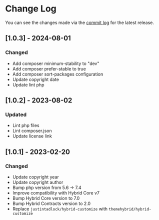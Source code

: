 # Change Log

You can see the changes made via the [commit log](https://github.com/themehybrid/hybrid-customize/commits/master) for the latest release.

## [1.0.3] - 2024-08-01

### Changed

- Add composer minimum-stability to "dev"
- Add composer prefer-stable to true
- Add composer sort-packages configuration
- Update copyright date
- Update lint php

## [1.0.2] - 2023-08-02

### Updated

- Lint php files
- Lint composer.json
- Update license link

## [1.0.1] - 2023-02-20

### Changed

- Update copyright year
- Update copyright author
- Bump php version from 5.6 -> 7.4
- Improve compatibility with Hybrid Core v7
- Bump Hybrid Core version to 7.0
- Bump Hybrid Contracts version to 2.0
- Replace `justintadlock/hybrid-customize` with `themehybrid/hybrid-customize`
